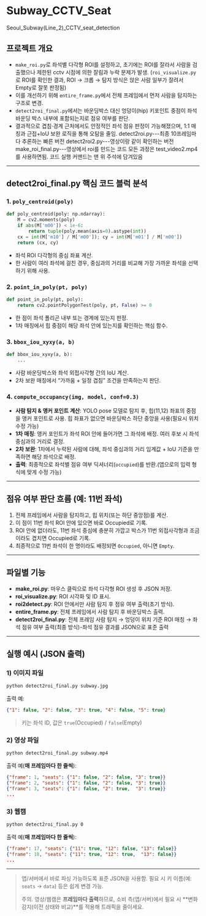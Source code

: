 # Subway_CCTV_Seat
Seoul_Subway(Line_2)_CCTV_seat_detection


## 프로젝트 개요
- `make_roi.py`로 좌석별 다각형 ROI를 설정하고, 초기에는 ROI를 잘라서 사람을 검출했으나 제한된 cctv 시점에 의한 잘림과 누락 문제가 발생.
  (`roi_visualize.py`로 ROI를 확인한 결과, ROI → 크롭 → 탐지 방식은 앉은 사람 일부가 잘려서 Empty로 잘못 판정됨)
- 이를 개선하기 위해 `entire_frame.py`에서 전체 프레임에서 먼저 사람을 탐지하는 구조로 변경.
- `detect2roi_final.py`에서는 바운딩박스 대신 엉덩이(hip) 키포인트 중점이 좌석 바운딩 박스 내부에 포함되는지로 점유 여부를 판단.
- 결과적으로 겹침·경계 근처에서도 안정적인 좌석 점유 판정이 가능해졌으며, 1:1 매칭과 근접+IoU 보완 로직을 통해 오탐을 줄임.
detect2roi.py---최종 10프레임마다 추론하는 빠른 버전
detect2roi2.py---영상이랑 같이 확인하는 버전
make_roi_final.py---영상에서 roi를 만드는 코드
모든 과정은 test_video2.mp4를 사용하면됨.
코드 실행 커맨드는 맨 위 주석에 담겨있음
---

## detect2roi_final.py 핵심 코드 블럭 분석

### 1. `poly_centroid(poly)`
```python
def poly_centroid(poly: np.ndarray):
    M = cv2.moments(poly)
    if abs(M['m00']) < 1e-6:
        return tuple(poly.mean(axis=0).astype(int))
    cx = int(M['m10'] / M['m00']); cy = int(M['m01'] / M['m00'])
    return (cx, cy)
````

* 좌석 ROI 다각형의 중심 좌표 계산.
* 한 사람이 여러 좌석에 걸친 경우, 중심과의 거리를 비교해 가장 가까운 좌석을 선택하기 위해 사용.

### 2. `point_in_poly(pt, poly)`

```python
def point_in_poly(pt, poly):
    return cv2.pointPolygonTest(poly, pt, False) >= 0
```

* 한 점이 좌석 폴리곤 내부 또는 경계에 있는지 판정.
* 1차 매칭에서 힙 중점이 해당 좌석 안에 있는지를 확인하는 핵심 함수.

### 3. `bbox_iou_xyxy(a, b)`

```python
def bbox_iou_xyxy(a, b):
    ...
```

* 사람 바운딩박스와 좌석 외접사각형 간의 IoU 계산.
* 2차 보완 매칭에서 “가까움 + 일정 겹침” 조건을 만족하는지 판단.

### 4. `compute_occupancy(img, model, conf=0.3)`

* **사람 탐지 & 앵커 포인트 계산**: YOLO pose 모델로 탐지 후, 힙(11,12) 좌표의 중점을 앵커 포인트로 사용. 힙 좌표가 없으면 바운딩박스 하단 중앙을 사용(필요시 위치 수정 가능)
* **1차 매칭**: 앵커 포인트가 좌석 ROI 안에 들어가면 그 좌석에 배정. 여러 후보 시 좌석 중심과의 거리로 결정.
* **2차 보완**: 1차에서 누락된 사람에 대해, 좌석 중심과의 거리 임계값 + IoU 기준을 만족하면 해당 좌석으로 배정.
* **출력**: 최종적으로 좌석별 점유 여부 딕셔너리(`occupied`)를 반환.(앱으로의 입력 형식에 맞게 수정 가능)

---

## 점유 여부 판단 흐름 (예: 11번 좌석)

1. 전체 프레임에서 사람을 탐지하고, 힙 위치(또는 하단 중앙점)를 계산.
2. 이 점이 11번 좌석 ROI 안에 있으면 바로 Occupied로 기록.
3. ROI 안에 없더라도, 11번 좌석 중심에 충분히 가깝고 박스가 11번 외접사각형과 조금이라도 겹치면 Occupied로 기록.
4. 최종적으로 11번 좌석이 한 명이라도 배정되면 `Occupied`, 아니면 `Empty`.

---

## 파일별 기능

* **make\_roi.py**: 마우스 클릭으로 좌석 다각형 ROI 생성 후 JSON 저장.
* **roi\_visualize.py**: ROI 시각화 및 ID 표시.
* **roi2detect.py**: ROI 안에서만 사람 탐지 후 점유 여부 출력(초기 방식).
* **entire\_frame.py**: 전체 프레임에서 사람 탐지 후 바운딩박스 출력.
* **detect2roi\_final.py**: 전체 프레임 사람 탐지 → 엉덩이 위치 기준 ROI 매칭 → 좌석 점유 여부 출력(최종 방식)-좌석 점유 결과를 JSON으로 표준 출력

---


## 실행 예시 (JSON 출력)

### 1) 이미지 파일

```bash
python detect2roi_final.py subway.jpg
```

출력 예:

```json
{"1": false, "2": false, "3": true, "4": false, "5": true}
```

> 키는 좌석 ID, 값은 `true`(Occupied) / `false`(Empty)

### 2) 영상 파일

```bash
python detect2roi_final.py subway.mp4
```

출력 예(**매 프레임마다 한 줄씩**):

```json
{"frame": 1, "seats": {"1": false, "2": false, "3": true}}
{"frame": 2, "seats": {"1": false, "2": false, "3": true}}
{"frame": 3, "seats": {"1": false, "2": true,  "3": true}}
...
```

### 3) 웹캠

```bash
python detect2roi_final.py 0
```

출력 예(**매 프레임마다 한 줄씩**):

```json
{"frame": 17, "seats": {"11": true, "12": false, "13": false}}
{"frame": 18, "seats": {"11": true, "12": true,  "13": false}}
...
```

---

> 앱/서버에서 바로 파싱 가능하도록 표준 JSON을 사용함. 필요 시 키 이름(예: `seats` → `data`) 등은 쉽게 변경 가능.
> 
> 주의. 영상/웹캠은 **프레임마다 출력**하므로, 소비 측(앱/서버)에서 필요 시 \*\*변화 감지(이전 상태와 비교)\*\*를 적용해 트래픽을 줄이세요.

